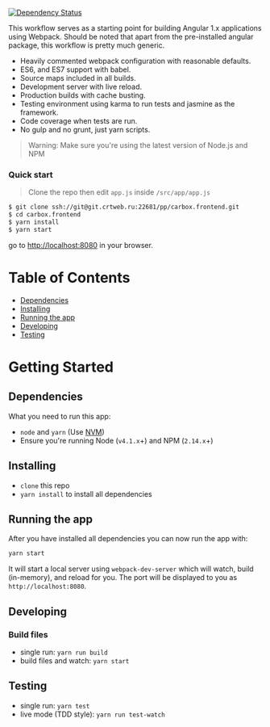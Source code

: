 [![Dependency Status](https://david-dm.org/preboot/angular-webpack/status.svg)](https://david-dm.org/preboot/angular-webpack#info=dependencies)

This workflow serves as a starting point for building Angular 1.x applications using Webpack. Should be noted that apart from the pre-installed angular package, this workflow is pretty much generic.

* Heavily commented webpack configuration with reasonable defaults.
* ES6, and ES7 support with babel.
* Source maps included in all builds.
* Development server with live reload.
* Production builds with cache busting.
* Testing environment using karma to run tests and jasmine as the framework.
* Code coverage when tests are run.
* No gulp and no grunt, just yarn scripts.

>Warning: Make sure you're using the latest version of Node.js and NPM

### Quick start

> Clone the repo then edit `app.js` inside `/src/app/app.js`

```bash
$ git clone ssh://git@git.crtweb.ru:22681/pp/carbox.frontend.git
$ cd carbox.frontend
$ yarn install
$ yarn start
```

go to [http://localhost:8080](http://localhost:8080) in your browser.

# Table of Contents

* [Dependencies](#dependencies)
* [Installing](#installing)
* [Running the app](#running-the-app)
* [Developing](#developing)
* [Testing](#testing)

# Getting Started

## Dependencies

What you need to run this app:
* `node` and `yarn` (Use [NVM](https://github.com/creationix/nvm))
* Ensure you're running Node (`v4.1.x`+) and NPM (`2.14.x`+)

## Installing

* `clone` this repo
* `yarn install` to install all dependencies

## Running the app

After you have installed all dependencies you can now run the app with:
```bash
yarn start
```

It will start a local server using `webpack-dev-server` which will watch, build (in-memory), and reload for you. The port will be displayed to you as `http://localhost:8080`.

## Developing

### Build files

* single run: `yarn run build`
* build files and watch: `yarn start`

## Testing

* single run: `yarn test`
* live mode (TDD style): `yarn run test-watch`
